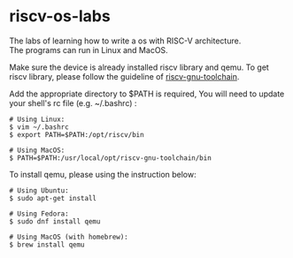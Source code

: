 # riscv-os-labs
The labs of learning how to write a os with RISC-V architecture.  
The programs can run in Linux and MacOS.  

Make sure the device is already installed riscv library and qemu. To get riscv library, please follow the guideline of [riscv-gnu-toolchain](https://github.com/riscv-collab/riscv-gnu-toolchain).  

Add the appropriate directory to $PATH is required, You will need to update your shell's rc file (e.g. ~/.bashrc) :  
```
# Using Linux:
$ vim ~/.bashrc
$ export PATH=$PATH:/opt/riscv/bin  

# Using MacOS:
$ PATH=$PATH:/usr/local/opt/riscv-gnu-toolchain/bin
```

To install qemu, please using the instruction below:  
```
# Using Ubuntu:
$ sudo apt-get install 

# Using Fedora:
$ sudo dnf install qemu

# Using MacOS (with homebrew):
$ brew install qemu
```
